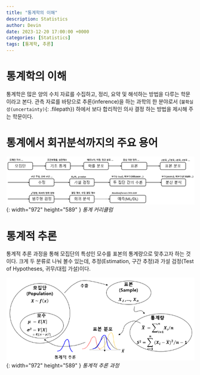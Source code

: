 ```yaml
---
title: "통계학의 이해"
description: Statistics
author: Devin
date: 2023-12-20 17:00:00 +0000
categories: [Statistics]
tags: [통계학, 추론]
---
```


# 통계학의 이해

통계학은 많은 양의 수치 자료를 수집하고, 정리, 요약 및 해석하는 방법을 다루는 학문이라고 본다. 관측 자료를 바탕으로 추론(inference)을 하는 과학의 한 분야로서 (`불확실성(uncertainty)`{: .filepath}) 하에서 보다 합리적인 의사 결정 하는 방법을 제시해 주는 학문이다.

# 통계에서 회귀분석까지의 주요 용어

![Desktop View](/commons/statistics1.png){: width="972" height="589" }
_통계 커리큘럼_

# 통계적 추론

통계적 추론 과정을 통해 모집단의 특성인 모수를 표본의 통계량으로 맞추고자 하는 것이다.
크게 두 분류로 나눠 볼수 있는데, 추정(Estimation, 구간 추정)과 가설 검정(Test of Hypotheses, 귀무/대립 가설)이다.

![Desktop View](/commons/statistics2.png){: width="972" height="589" }
_통계적 추론 과정_